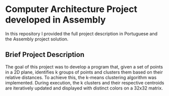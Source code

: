 # Computer Architecture Project developed in Assembly

In this repository I provided the full project description in Portuguese and the Assembly project solution.

## Brief Project Description

The goal of this project was to develop a program that, given a set of points in a 2D plane, identifies k groups of points and clusters them based on their relative distances. To achieve this, the k-means clustering algorithm was implemented. During execution, the k clusters and their respective centroids are iteratively updated and displayed with distinct colors on a 32x32 matrix.
